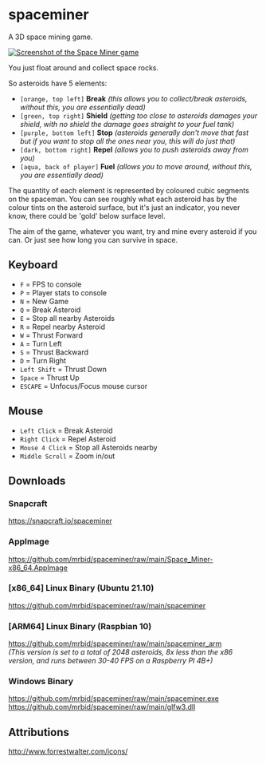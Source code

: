 # spaceminer
A 3D space mining game.

[![Screenshot of the Space Miner game](https://dashboard.snapcraft.io/site_media/appmedia/2022/01/Screenshot_2022-01-02_18-12-12.png)](https://www.youtube.com/watch?v=PKAjwRyGCS0 "Space Miner Game Video")

You just float around and collect space rocks.

So asteroids have 5 elements:
- `[orange, top left]` **Break** _(this allows you to collect/break asteroids, without this, you are essentially dead)_
- `[green, top right]` **Shield** _(getting too close to asteroids damages your shield, with no shield the damage goes straight to your fuel tank)_
- `[purple, bottom left]` **Stop** _(asteroids generally don't move that fast but if you want to stop all the ones near you, this will do just that)_
- `[dark, bottom right]` **Repel** _(allows you to push asteroids away from you)_
- `[aqua, back of player]` **Fuel** _(allows you to move around, without this, you are essentially dead)_

The quantity of each element is represented by coloured cubic segments on the spaceman. You can see roughly what each asteroid has by the colour tints on the asteroid surface, but it's just an indicator, you never know, there could be 'gold' below surface level.

The aim of the game, whatever you want, try and mine every asteroid if you can. Or just see how long you can survive in space.

## Keyboard
 - `F` = FPS to console
 - `P` = Player stats to console
 - `N` = New Game
 - `Q` = Break Asteroid
 - `E` = Stop all nearby Asteroids
 - `R` = Repel nearby Asteroid
 - `W` = Thrust Forward
 - `A` = Turn Left
 - `S` = Thrust Backward
 - `D` = Turn Right
 - `Left Shift` = Thrust Down
 - `Space` = Thrust Up
 - `ESCAPE` = Unfocus/Focus mouse cursor

## Mouse
 - `Left Click` = Break Asteroid
 - `Right Click` = Repel Asteroid
 - `Mouse 4 Click` = Stop all Asteroids nearby
 - `Middle Scroll` = Zoom in/out

## Downloads

### Snapcraft
https://snapcraft.io/spaceminer

### AppImage
https://github.com/mrbid/spaceminer/raw/main/Space_Miner-x86_64.AppImage

### [x86_64] Linux Binary (Ubuntu 21.10)
https://github.com/mrbid/spaceminer/raw/main/spaceminer

### [ARM64] Linux Binary (Raspbian 10)
https://github.com/mrbid/spaceminer/raw/main/spaceminer_arm<br>
_(This version is set to a total of 2048 asteroids, 8x less than the x86 version, and runs between 30-40 FPS on a Raspberry PI 4B+)_

### Windows Binary
https://github.com/mrbid/spaceminer/raw/main/spaceminer.exe<br>
https://github.com/mrbid/spaceminer/raw/main/glfw3.dll

## Attributions
http://www.forrestwalter.com/icons/<br>
